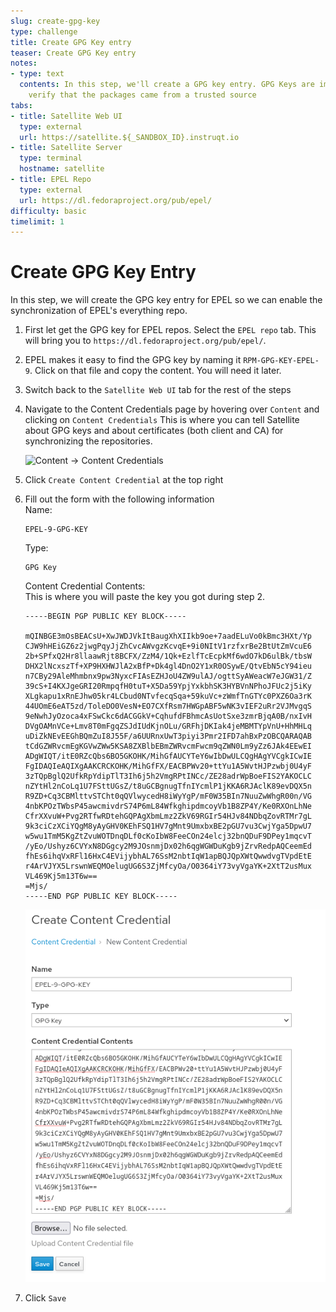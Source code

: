 ```yaml
---
slug: create-gpg-key
type: challenge
title: Create GPG Key entry
teaser: Create GPG Key entry
notes:
- type: text
  contents: In this step, we'll create a GPG key entry. GPG Keys are important to
    verify that the packages came from a trusted source
tabs:
- title: Satellite Web UI
  type: external
  url: https://satellite.${_SANDBOX_ID}.instruqt.io
- title: Satellite Server
  type: terminal
  hostname: satellite
- title: EPEL Repo
  type: external
  url: https://dl.fedoraproject.org/pub/epel/
difficulty: basic
timelimit: 1
---
```


<!-- markdownlint-disable MD033 -->
Create GPG Key Entry
====================

In this step, we will create the GPG key entry for EPEL so we can enable the synchronization of EPEL's everything repo.

1. First let get the GPG key for EPEL repos. Select the `EPEL repo` tab. This will bring you to `https://dl.fedoraproject.org/pub/epel/`.

1. EPEL makes it easy to find the GPG key by naming it `RPM-GPG-KEY-EPEL-9`. Click on that file and copy the content. You will need it later.  

1. Switch back to the `Satellite Web UI` tab for the rest of the steps

1. Navigate to the Content Credentials page by hovering over `Content` and clicking on `Content Credentials`
    This is where you can tell Satellite about GPG keys and about certificates (both client and CA) for synchronizing the repositories.

    <img alt="Content -> Content Credentials" src="../assets/content_content-credentials.png" />

1. Click `Create Content Credential` at the top right

1. Fill out the form with the following information  
   Name:
   ```
   EPEL-9-GPG-KEY
   ```
   Type:
   ```
   GPG Key
   ```  
   Content Credential Contents:  
    This is where you will paste the key you got during step 2.  
    ```
    -----BEGIN PGP PUBLIC KEY BLOCK-----

    mQINBGE3mOsBEACsU+XwJWDJVkItBaugXhXIIkb9oe+7aadELuVo0kBmc3HXt/Yp
    CJW9hHEiGZ6z2jwgPqyJjZhCvcAWvgzKcvqE+9i0NItV1rzfxrBe2BtUtZmVcuE6
    2b+SPfxQ2Hr8llaawRjt8BCFX/ZzM4/1Qk+EzlfTcEcpkMf6wdO7kD6ulBk/tbsW
    DHX2lNcxszTf+XP9HXHWJlA2xBfP+Dk4gl4DnO2Y1xR0OSywE/QtvEbN5cY94ieu
    n7CBy29AleMhmbnx9pw3NyxcFIAsEZHJoU4ZW9ulAJ/ogttSyAWeacW7eJGW31/Z
    39cS+I4KXJgeGRI20RmpqfH0tuT+X5Da59YpjYxkbhSK3HYBVnNPhoJFUc2j5iKy
    XLgkapu1xRnEJhw05kr4LCbud0NTvfecqSqa+59kuVc+zWmfTnGTYc0PXZ6Oa3rK
    44UOmE6eAT5zd/ToleDO0VesN+EO7CXfRsm7HWGpABF5wNK3vIEF2uRr2VJMvgqS
    9eNwhJyOzoca4xFSwCkc6dACGGkV+CqhufdFBhmcAsUotSxe3zmrBjqA0B/nxIvH
    DVgOAMnVCe+Lmv8T0mFgqZSJdIUdKjnOLu/GRFhjDKIak4jeMBMTYpVnU+HhMHLq
    uDiZkNEvEEGhBQmZuI8J55F/a6UURnxUwT3piyi3Pmr2IFD7ahBxPzOBCQARAQAB
    tCdGZWRvcmEgKGVwZWw5KSA8ZXBlbEBmZWRvcmFwcm9qZWN0Lm9yZz6JAk4EEwEI
    ADgWIQT/itE0RZcQbs6BO5GKOHK/MihGfAUCYTeY6wIbDwULCQgHAgYVCgkICwIE
    FgIDAQIeAQIXgAAKCRCKOHK/MihGfFX/EACBPWv20+ttYu1A5WvtHJPzwbj0U4yF
    3zTQpBglQ2UfkRpYdipTlT3Ih6j5h2VmgRPtINCc/ZE28adrWpBoeFIS2YAKOCLC
    nZYtHl2nCoLq1U7FSttUGsZ/t8uGCBgnugTfnIYcmlP1jKKA6RJAclK89evDQX5n
    R9ZD+Cq3CBMlttvSTCht0qQVlwycedH8iWyYgP/mF0W35BIn7NuuZwWhgR00n/VG
    4nbKPOzTWbsP45awcmivdrS74P6mL84WfkghipdmcoyVb1B8ZP4Y/Ke0RXOnLhNe
    CfrXXvuW+Pvg2RTfwRDtehGQPAgXbmLmz2ZkV69RGIr54HJv84NDbqZovRTMr7gL
    9k3ciCzXCiYQgM8yAyGHV0KEhFSQ1HV7gMnt9UmxbxBE2pGU7vu3CwjYga5DpwU7
    w5wu1TmM5KgZtZvuWOTDnqDLf0cKoIbW8FeeCOn24elcj32bnQDuF9DPey1mqcvT
    /yEo/Ushyz6CVYxN8DGgcy2M9JOsnmjDx02h6qgWGWDuKgb9jZrvRedpAQCeemEd
    fhEs6ihqVxRFl16HxC4EVijybhAL76SsM2nbtIqW1apBQJQpXWtQwwdvgTVpdEtE
    r4ArVJYX5LrswnWEQMOelugUG6S3ZjMfcyOa/O0364iY73vyVgaYK+2XtT2usMux
    VL469Kj5m13T6w==
    =Mjs/
    -----END PGP PUBLIC KEY BLOCK-----
    ```

    <img alt="EPEL GPG Key" src="../assets/epel_gpg_key.png" />

1. Click `Save`
